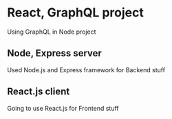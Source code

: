 # React, GraphQL project

Using GraphQL in Node project

## Node, Express server

Used Node.js and Express framework for Backend stuff

## React.js client

Going to use React.js for Frontend stuff
